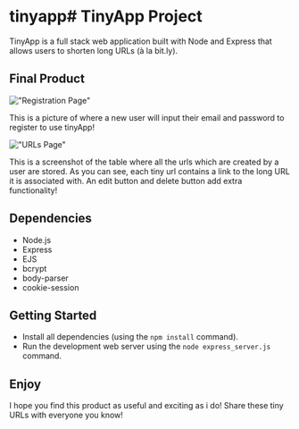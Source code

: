 # tinyapp# TinyApp Project

TinyApp is a full stack web application built with Node and Express that allows users to shorten long URLs (à la bit.ly).

## Final Product

!["Registration Page"](#)

This is a picture of where a new user will input their email and password to register to use tinyApp!

!["URLs Page"](#)

This is a screenshot of the table where all the urls which are created by a user are stored.  As you can see, each tiny url contains a link to the long URL it is associated with. An edit button and delete button add extra functionality!

## Dependencies

- Node.js
- Express
- EJS
- bcrypt
- body-parser
- cookie-session


## Getting Started

- Install all dependencies (using the `npm install` command).
- Run the development web server using the `node express_server.js` command.

## Enjoy

I hope you find this product as useful and exciting as i do! Share these tiny URLs with everyone you know!